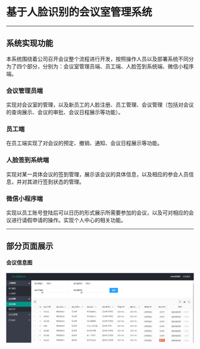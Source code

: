 # 基于人脸识别的会议室管理系统
****
## 系统实现功能
本系统围绕着公司召开会议整个流程进行开发，按照操作人员以及部署系统不同分为了四个部分，分别为：会议室管理员端、员工端、人脸签到系统端、微信小程序端。
### 会议管理员端
实现对会议室的管理，以及新员工的人脸注册、员工管理、会议管理（包括对会议的查询展示、会议的审批、会议日程展示等功能）。
### 员工端
在员工端实现了对会议的预定、撤销、通知、会议日程展示等功能。
### 人脸签到系统端
实现对某一具体会议的签到管理，展示该会议的具体信息，以及相应的参会人员信息，并对其进行签到状态的管理。
### 微信小程序端
实现以员工账号登陆后可以日历的形式展示所需要参加的会议，以及可对相应的会议进行请假申请的操作。实现个人中心的相关功能。
*****
## 部分页面展示
#### 会议信息图
![Image text](https://github.com/Caper1/-Conference-room-management-system-based-on-face-recognition/blob/main/images/%E4%BC%9A%E8%AE%AE%E4%BF%A1%E6%81%AF.png)
